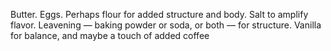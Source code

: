 Butter. Eggs. Perhaps flour for added structure and body. Salt to amplify flavor. Leavening — baking powder or soda, or both — for structure. Vanilla for balance, and maybe a touch of added coffee